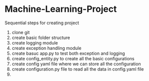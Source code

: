 # Machine-Learning-Project

Sequential steps for creating project 

1. clone git
2. create basic folder structure
3. create logging module
4. create exception handling module
5. create basuc app.py to test both exception and logging
6. create config_entity.py to create all the basic configurations
7. create config yaml file where we can store all the configuration
8. create configuration.py file to read all the data in config.yaml file
9. 